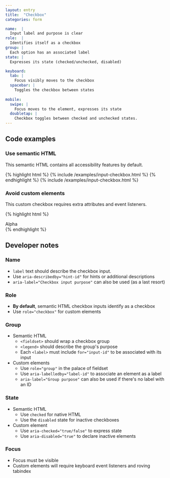 ```yaml
---
layout: entry
title:  "Checkbox"
categories: form

name:  |
  Input label and purpose is clear
role:  |
  Identifies itself as a checkbox
group: |
  Each option has an associated label
state: |
  Expresses its state (checked/unchecked, disabled)

keyboard:
  tab: |
    Focus visibly moves to the checkbox
  spacebar: |
    Toggles the checkbox between states
      
mobile:
  swipe: |
    Focus moves to the element, expresses its state
  doubletap: |
    Checkbox toggles between checked and unchecked states.
---
```


## Code examples

### Use semantic HTML
This semantic HTML contains all accessibility features by default.

{% highlight html %}
{% include /examples/input-checkbox.html %}
{% endhighlight %}
{% include /examples/input-checkbox.html %}

### Avoid custom elements
This custom checkbox requires extra attributes and event listeners.

{% highlight html %}
<div role="checkbox" tabindex="0" aria-checked="true">
  Alpha
</div>
{% endhighlight %}

## Developer notes

### Name
- `label` text should describe the checkbox input.
- Use `aria-describedby="hint-id"` for hints or additional descriptions
- `aria-label="Checkbox input purpose"` can also be used (as a last resort)

### Role
- **By default**, semantic HTML checkbox inputs identify as a checkbox
- Use `role="checkbox"` for custom elements

### Group
- Semantic HTML
    - `<fieldset>` should wrap a checkbox group
    - `<legend>` should describe the group's purpose
    - Each `<label>` must include `for="input-id"` to be associated with its input
- Custom elements
    - Use `role="group"` in the palace of fieldset
    - Use `aria-labelledby="label-id"` to associate an element as a label
    - `aria-label="Group purpose"` can also be used if there's no label with an ID

### State
- Semantic HTML
    - Use `checked` for native HTML
    - Use the `disabled` state for inactive checkboxes
- Custom element
    - Use `aria-checked="true/false"` to express state
    - Use `aria-disabled="true"` to declare inactive elements

### Focus
- Focus must be visible
- Custom elements will require keyboard event listeners and roving tabindex


